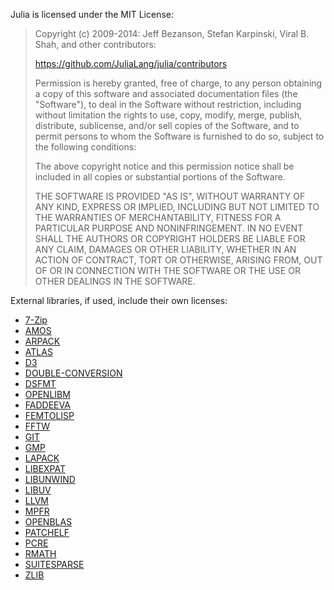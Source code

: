 Julia is licensed under the MIT License:

> Copyright (c) 2009-2014: Jeff Bezanson, Stefan Karpinski, Viral B. Shah,
> and other contributors:
> 
> https://github.com/JuliaLang/julia/contributors
> 
> Permission is hereby granted, free of charge, to any person obtaining
> a copy of this software and associated documentation files (the
> "Software"), to deal in the Software without restriction, including
> without limitation the rights to use, copy, modify, merge, publish,
> distribute, sublicense, and/or sell copies of the Software, and to
> permit persons to whom the Software is furnished to do so, subject to
> the following conditions:
> 
> The above copyright notice and this permission notice shall be
> included in all copies or substantial portions of the Software.
> 
> THE SOFTWARE IS PROVIDED "AS IS", WITHOUT WARRANTY OF ANY KIND,
> EXPRESS OR IMPLIED, INCLUDING BUT NOT LIMITED TO THE WARRANTIES OF
> MERCHANTABILITY, FITNESS FOR A PARTICULAR PURPOSE AND
> NONINFRINGEMENT. IN NO EVENT SHALL THE AUTHORS OR COPYRIGHT HOLDERS BE
> LIABLE FOR ANY CLAIM, DAMAGES OR OTHER LIABILITY, WHETHER IN AN ACTION
> OF CONTRACT, TORT OR OTHERWISE, ARISING FROM, OUT OF OR IN CONNECTION
> WITH THE SOFTWARE OR THE USE OR OTHER DEALINGS IN THE SOFTWARE.

External libraries, if used, include their own licenses:

- [7-Zip](http://www.7-zip.org/license.txt)
- [AMOS](http://www.netlib.org/slatec/guide)
- [ARPACK](http://www.caam.rice.edu/software/ARPACK/RiceBSD.txt#LICENSE)
- [ATLAS](http://math-atlas.sourceforge.net/faq.html#license)
- [D3](https://github.com/mbostock/d3/raw/master/LICENSE)
- [DOUBLE-CONVERSION](https://code.google.com/p/double-conversion/)
- [DSFMT](http://www.math.sci.hiroshima-u.ac.jp/~m-mat/MT/SFMT/LICENSE.txt)
- [OPENLIBM](https://github.com/JuliaLang/openlibm/blob/master/LICENSE.md)
- [FADDEEVA](http://ab-initio.mit.edu/Faddeeva)
- [FEMTOLISP](https://github.com/JeffBezanson/femtolisp)
- [FFTW](http://fftw.org/doc/License-and-Copyright.html)
- [GIT](http://git-scm.com/about/free-and-open-source)
- [GMP](http://gmplib.org/manual/Copying.html#Copying)
- [LAPACK](http://netlib.org/lapack/LICENSE.txt)
- [LIBEXPAT](http://expat.cvs.sourceforge.net/viewvc/expat/expat/README)
- [LIBUNWIND](http://git.savannah.gnu.org/gitweb/?p=libunwind.git;a=blob_plain;f=LICENSE;hb=master)
- [LIBUV](https://github.com/joyent/libuv/blob/master/LICENSE)
- [LLVM](http://llvm.org/releases/3.0/LICENSE.TXT)
- [MPFR](http://www.mpfr.org/mpfr-current/mpfr.html#Copying)
- [OPENBLAS](https://raw.github.com/xianyi/OpenBLAS/master/LICENSE)
- [PATCHELF](http://hydra.nixos.org/build/1524660/download/1/README)
- [PCRE](http://www.pcre.org/licence.txt)
- [RMATH](http://www.r-project.org/Licenses/)
- [SUITESPARSE](http://www.cise.ufl.edu/research/sparse/SuiteSparse/current/SuiteSparse/)
- [ZLIB](http://zlib.net/zlib_license.html)
